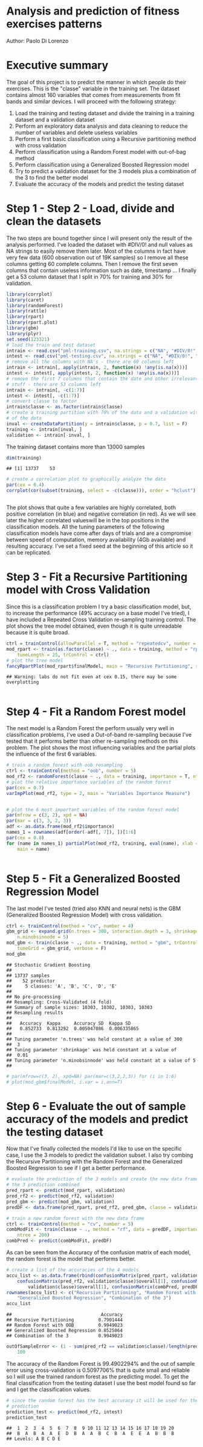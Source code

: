 # Analysis and prediction of fitness exercises patterns
Author: Paolo Di Lorenzo  

# Executive summary
The goal of this project is to predict the manner in which people do their exercises. This is the "classe" variable in the training set. The dataset contains almost 160 variables that comes from measurements from fit bands and similar devices.
I will proceed with the following strategy:

1. Load the training and testing dataset and divide the training in a training dataset and a validation dataset
2. Perform an exploratory data analysis and data cleaning to reduce the number of variables and delete useless variables
3. Perform a first basic classification using a Recursive partitioning method with cross validation
4. Perform classification using a Random Forest model with out-of-bag method
5. Perform classification using a Generalized Boosted Regression model
5. Try to predict a validation dataset for the 3 models plus a combination of the 3 to find the better model
6. Evaluate the accuracy of the models and predict the testing dataset

# Step 1 - Step 2 - Load, divide and clean the datasets
   
The two steps are bound together since I will present only the result of the analysis performed.
I've loaded the dataset with #DIV/0! and null values as NA strings to easily remove them later. Most of the columns in fact have very few data (600 observation out of 19K samples) so I remove all these columns getting 60 complete columns.
Then I remove the first seven columns that contain useless information such as date, timestamp ...
I finally get a 53 column dataset that I split in 70% for training and 30% for validation. 


```r
library(corrplot)
library(caret)
library(randomForest)
library(rattle)
library(rpart)
library(rpart.plot)
library(gbm)
library(plyr)
set.seed(123321)
# load the train and test dataset
intrain <- read.csv("pml-training.csv", na.strings = c("NA", "#DIV/0!", ""))
intest <- read.csv("pml-testing.csv", na.strings = c("NA", "#DIV/0!", ""))
# remove all the columns with NA's - there are 60 columns left
intrain <- intrain[, apply(intrain, 2, function(x) !any(is.na(x)))]
intest <- intest[, apply(intest, 2, function(x) !any(is.na(x)))]
# remove the first 7 columns that contain the date and other irrelevant
# stuff - there are 53 columns left
intrain <- intrain[, -c(1:7)]
intest <- intest[, -c(1:7)]
# convert classe to factor
intrain$classe <- as.factor(intrain$classe)
# create a training partition with 70% of the data and a validation with 30%
# of the data
inval <- createDataPartition(y = intrain$classe, p = 0.7, list = F)
training <- intrain[inval, ]
validation <- intrain[-inval, ]
```
   
The training dataset contains more than 13000 samples 
   

```r
dim(training)
```

```
## [1] 13737    53
```

```r
# create a correlation plot to graphically analyze the data
par(cex = 0.4)
corrplot(cor(subset(training, select = -c(classe))), order = "hclust")
```

<img src="index_files/figure-html/unnamed-chunk-2-1.png" title="" alt="" style="display: block; margin: auto;" />
   
The plot shows that quite a few variables are highly correlated, both positive correlation (in blue) and negative correlation (in red). As we will see later the higher correlated valueswill be in the top positions in the classification models.
All the tuning parameters of the following classification models have come after days of trials and are a compromise between speed of computation, memory availability (4Gb available) and resulting accuracy. I've set a fixed seed at the beginning of this article so it can be replicated.

# Step 3 - Fit a Recursive Partitioning model with Cross Validation

Since this is a classification problem I try a basic classification model, but, to increase the performance (49% accuracy on a base model I've tried), I have included a Repeated Cross Validation re-sampling training control.
The plot shows the tree model obtained, even though it is quite unreadable because it is quite broad.


```r
ctrl = trainControl(allowParallel = T, method = "repeatedcv", number = 20, repeats = 20)
mod_rpart <- train(as.factor(classe) ~ ., data = training, method = "rpart", 
    tuneLength = 25, trControl = ctrl)
# plot the tree model
fancyRpartPlot(mod_rpart$finalModel, main = "Recursive Partitioning", sub = "Rpart Tree")
```

```
## Warning: labs do not fit even at cex 0.15, there may be some overplotting
```

<img src="index_files/figure-html/unnamed-chunk-3-1.png" title="" alt="" style="display: block; margin: auto;" />

# Step 4 - Fit a Random Forest model

The next model is a Random Forest the perform usually very well in classification problems, I've used a Out-of-band re-sampling because I've tested that it performs better than other re-sampling methods on this problem. 
The plot shows the most influencing variables and the partial plots the influence of the first 6 variables.


```r
# train a random forest with oob resampling
ctrl <- trainControl(method = "oob", number = 5)
mod_rf2 <- randomForest(classe ~ ., data = training, importance = T, ntree = 500)
# plot the relative importance variables of the random forest
par(cex = 0.7)
varImpPlot(mod_rf2, type = 2, main = "Variables Importance Measure")
```

<img src="index_files/figure-html/unnamed-chunk-4-1.png" title="" alt="" style="display: block; margin: auto;" />

```r
# plot the 6 most important variables of the random forest model
par(mfrow = c(3, 2), xpd = NA)
par(mar = c(3, 3, 2, 3))
adf <- as.data.frame(mod_rf2$importance)
names_1 = rownames(adf[order(-adf[, 7]), ])[1:6]
par(cex = 0.8)
for (name in names_1) partialPlot(mod_rf2, training, eval(name), xlab = name, 
    main = name)
```

<img src="index_files/figure-html/unnamed-chunk-4-2.png" title="" alt="" style="display: block; margin: auto;" />

# Step 5 - Fit a Generalized Boosted Regression Model

The last model I've tested (tried also KNN and neural nets) is the GBM (Generalized Boosted Regression Model) with cross validation.


```r
ctrl <- trainControl(method = "cv", number = 4)
gbm_grid <- expand.grid(n.trees = 300, interaction.depth = 3, shrinkage = 0.01, 
    n.minobsinnode = 5)
mod_gbm <- train(classe ~ ., data = training, method = "gbm", trControl = ctrl, 
    tuneGrid = gbm_grid, verbose = F)
mod_gbm
```

```
## Stochastic Gradient Boosting 
## 
## 13737 samples
##    52 predictor
##     5 classes: 'A', 'B', 'C', 'D', 'E' 
## 
## No pre-processing
## Resampling: Cross-Validated (4 fold) 
## Summary of sample sizes: 10303, 10302, 10303, 10303 
## Resampling results
## 
##   Accuracy  Kappa     Accuracy SD  Kappa SD   
##   0.852733  0.813292  0.005047086  0.006335865
## 
## Tuning parameter 'n.trees' was held constant at a value of 300
##  3
## Tuning parameter 'shrinkage' was held constant at a value of
##  0.01
## Tuning parameter 'n.minobsinnode' was held constant at a value of 5
## 
```

```r
# par(mfrow=c(3, 2), xpd=NA) par(mar=c(3,2,2,3)) for (i in 1:6)
# plot(mod_gbm$finalModel, i.var = i,ann=T)
```
   

# Step 6 - Evaluate the out of sample accuracy of the models and predict the testing dataset

   
Now that I've finally collected the models I'd like to use on the specific case, I use the 3 models to predict the validation subset.
I also try combing the Recursive Partitioning with the Random Forest and the Generalized Boosted Regression to see if I get a better performance.
   

```r
# evaluate the prediction of the 3 models and create the new data frame of
# the 3 prediction combined
pred_rpart <- predict(mod_rpart, validation)
pred_rf2 <- predict(mod_rf2, validation)
pred_gbm <- predict(mod_gbm, validation)
predDF <- data.frame(pred_rpart, pred_rf2, pred_gbm, classe = validation$classe)

# train a new random forest with the new data frame
ctrl <- trainControl(method = "cv", number = 5)
combModFit <- train(classe ~ ., method = "rf", data = predDF, importance = T, 
    ntree = 200)
combPred <- predict(combModFit, predDF)
```
   
As can be seen from the Accuracy of the confusion matrix of each model, the random forest is the model that performs better.
   

```r
# create a list of the accuracies of the 4 models
accu_list <- as.data.frame(rbind(confusionMatrix(pred_rpart, validation$classe)$overall[1], 
    confusionMatrix(pred_rf2, validation$classe)$overall[1], confusionMatrix(pred_gbm, 
        validation$classe)$overall[1], confusionMatrix(combPred, predDF$classe)$overall[1]))
rownames(accu_list) <- c("Recursive Partitioning", "Random Forest with OOB", 
    "Generalized Boosted Regression", "Combination of the 3")
accu_list
```

```
##                                 Accuracy
## Recursive Partitioning         0.7901444
## Random Forest with OOB         0.9949023
## Generalized Boosted Regression 0.8525064
## Combination of the 3           0.9949023
```

```r
outOfSampleError <- (1 - sum(pred_rf2 == validation$classe)/length(pred_rf2)) * 
    100
```
   
The accuracy of the Random Forest is 99.4902294%  and the out of sample error using cross-validation is 0.5097706% that is quite small and reliable so I will use the trained random forest as the predicting model.
To get the final classification from the testing dataset I use the best model found so far and I get the classification values.
   
   

```r
# since the random forest has the best accuracy it will be used for the test
# prediction
prediction_test <- predict(mod_rf2, intest)
prediction_test
```

```
##  1  2  3  4  5  6  7  8  9 10 11 12 13 14 15 16 17 18 19 20 
##  B  A  B  A  A  E  D  B  A  A  B  C  B  A  E  E  A  B  B  B 
## Levels: A B C D E
```
